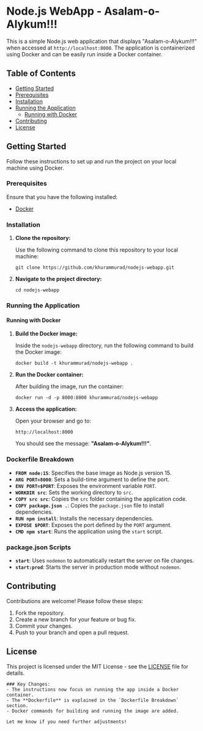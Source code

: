 # Node.js WebApp - Asalam-o-Alykum!!!

This is a simple Node.js web application that displays "Asalam-o-Alykum!!!" when accessed at `http://localhost:8000`. The application is containerized using Docker and can be easily run inside a Docker container.

## Table of Contents

- [Getting Started](#getting-started)
- [Prerequisites](#prerequisites)
- [Installation](#installation)
- [Running the Application](#running-the-application)
  - [Running with Docker](#running-with-docker)
- [Contributing](#contributing)
- [License](#license)

## Getting Started

Follow these instructions to set up and run the project on your local machine using Docker.

### Prerequisites

Ensure that you have the following installed:

- [Docker](https://www.docker.com/)

### Installation

1. **Clone the repository:**

   Use the following command to clone this repository to your local machine:

   ```
   git clone https://github.com/khurammurad/nodejs-webapp.git
   ```

2. **Navigate to the project directory:**

   ```
   cd nodejs-webapp
   ```

### Running the Application

#### Running with Docker

1. **Build the Docker image:**

   Inside the `nodejs-webapp` directory, run the following command to build the Docker image:

   ```
   docker build -t khurammurad/nodejs-webapp .
   ```

2. **Run the Docker container:**

   After building the image, run the container:

   ```
   docker run -d -p 8000:8000 khurammurad/nodejs-webapp
   ```

3. **Access the application:**

   Open your browser and go to:

   ```
   http://localhost:8000
   ```

   You should see the message: **"Asalam-o-Alykum!!!"**.

### Dockerfile Breakdown

- **`FROM node:15`**: Specifies the base image as Node.js version 15.
- **`ARG PORT=8000`**: Sets a build-time argument to define the port.
- **`ENV PORT=$PORT`**: Exposes the environment variable `PORT`.
- **`WORKDIR src`**: Sets the working directory to `src`.
- **`COPY src src`**: Copies the `src` folder containing the application code.
- **`COPY package.json .`**: Copies the `package.json` file to install dependencies.
- **`RUN npm install`**: Installs the necessary dependencies.
- **`EXPOSE $PORT`**: Exposes the port defined by the `PORT` argument.
- **`CMD npm start`**: Runs the application using the `start` script.

### package.json Scripts

- **`start`**: Uses `nodemon` to automatically restart the server on file changes.
- **`start:prod`**: Starts the server in production mode without `nodemon`.

## Contributing

Contributions are welcome! Please follow these steps:

1. Fork the repository.
2. Create a new branch for your feature or bug fix.
3. Commit your changes.
4. Push to your branch and open a pull request.

## License

This project is licensed under the MIT License - see the [LICENSE](LICENSE) file for details.

```
### Key Changes:
- The instructions now focus on running the app inside a Docker container.
- The **Dockerfile** is explained in the `Dockerfile Breakdown` section.
- Docker commands for building and running the image are added.

Let me know if you need further adjustments!
